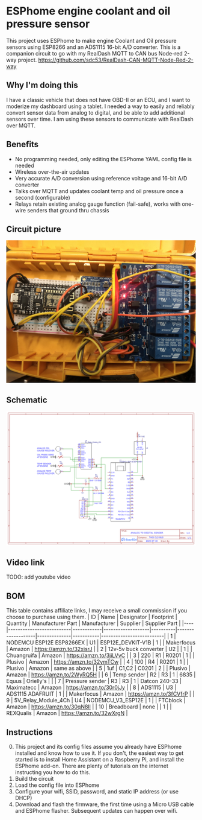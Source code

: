 # ESPhome engine coolant and oil pressure sensor
 This project uses ESPhome to make engine Coolant and Oil pressure sensors using ESP8266 and an ADS1115 16-bit A/D converter.
 This is a companion circuit to go with my RealDash MQTT to CAN bus Node-red 2-way project. https://github.com/sdc53/RealDash-CAN-MQTT-Node-Red-2-way

## Why I'm doing this
I have a classic vehicle that does not have OBD-II or an ECU, and I want to moderize my dashboard using a tablet. I needed a way to easily and reliably convert sensor data from analog to digital, and be able to add additional sensors over time.  I am using these sensors to communicate with RealDash over MQTT.
 
## Benefits
* No programming needed, only editing the ESPhome YAML config file is needed
* Wireless over-the-air updates
* Very accurate A/D conversion using reference voltage and 16-bit A/D converter
* Talks over MQTT and updates coolant temp and oil pressure once a second (configurable)
* Relays retain existing analog gauge function (fail-safe), works with one-wire senders that ground thru chassis

## Circuit picture
![Breadboard](https://github.com/sdc53/ESPhome-engine-coolant-and-oil-pressure-sensor/blob/master/circuit%20picture.jpg)

## Schematic
![Schematic](https://github.com/sdc53/ESPhome-engine-coolant-and-oil-pressure-sensor/blob/master/Schematic_bus%20esp8266%20sensor_2020-07-20_17-23-59.png)

## Video link
TODO: add youtube video

## BOM
This table contains affiliate links, I may receive a small commission if you choose to purchase using them.
| ID | Name                     | Designator | Footprint         | Quantity | Manufacturer Part | Manufacturer | Supplier  | Supplier Part            |
|----|--------------------------|------------|-------------------|----------|-------------------|--------------|-----------|--------------------------|
| 1  | NODEMCU ESP12E ESP8266EX | U1         | ESP12E_DEVKIT-V1B | 1        |                   | Makerfocus   | Amazon    | https://amzn.to/32xisrJ  |
| 2  | 12v-5v buck converter    | U2         |                   | 1        |                   | Chuangruifa  | Amazon    | https://amzn.to/3jiLVvC  |
| 3  | 220                      | R1         | R0201             | 1        |                   | Plusivo      | Amazon    | https://amzn.to/32ymTCw  |
| 4  | 100                      | R4         | R0201             | 1        |                   | Plusivo      | Amazon    | same as above            |
| 5  | 1uf                      | C1,C2      | C0201             | 2        |                   | Plusivo      | Amazon    | https://amzn.to/2WyRQ5H  |
| 6  | Temp sender              | R2         | R3                | 1        | 6835              | Equus        | Orielly's |                          |
| 7  | Pressure sender          | R3         | R3                | 1        | Datcon 240-33     | Maximatecc   | Amazon    | https://amzn.to/30r0jJy  |
| 8  | ADS1115                  | U3         | ADS1115 ADAFRUIT  | 1        |                   | Makerfocus   | Amazon    | https://amzn.to/3fCVfrP  |
| 9  | 5V_Relay_Module_4Ch      | U4         | NODEMCU_V3_ESP12E | 1        |                   | FTCblock     | Amazon    | https://amzn.to/30qN8Il  |
| 10 | Breadboard               | none       |                   | 1        |                   | REXQualis    | Amazon    | https://amzn.to/32wXrgN  |

## Instructions
0. This project and its config files assume you already have ESPhome installed and know how to use it. If you don't, the easiest way to get started is to install Home Assistant on a Raspberry Pi, and install the ESPhome add-on.  There are plenty of tutorials on the internet instructing you how to do this.
1. Build the circuit
2. Load the config file into ESPhome
3. Configure your wifi, SSID, password, and static IP address (or use DHCP)
4. Download and flash the firmware, the first time using a Micro USB cable and ESPhome flasher.  Subsequent updates can happen over wifi.
